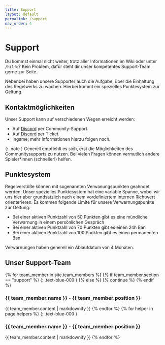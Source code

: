 ```yaml
---
title: Support
layout: default
permalink: /support
nav_order: 4
---
```

# Support

Du kommst einmal nicht weiter, trotz aller Informationen im Wiki oder unter
`/hilfe`? Kein Problem, dafür steht dir unser kompetentes Support-Team gerne zur
Seite.

Nebenbei haben unsere Supporter auch die Aufgabe, über die Einhaltung des
Regelwerks zu wachen. Hierbei kommt ein spezielles Punktesystem zur Geltung.

## Kontaktmöglichkeiten

Unser Support kann auf verschiedenen Wegen erreicht werden:
- Auf [Discord](https://discord.gg/Fx2pUMCejP) per Community-Support.
- Auf [Discord](https://discord.gg/T9HEBpGazE) per Ticket.
- Ingame; mehr Informationen hierzu folgen noch.

{: .note }
Generell empfiehlt es sich, erst die Möglichkeiten des Communitysupports zu
nutzen. Bei vielen Fragen können vermutlich andere Spieler\*innen (schneller!)
helfen.

## Punktesystem

Regelverstöße können mit sogenannten Verwanungspunkten geahndet werden. Unser spezielles 
Punktesystem hat eine variable Spanne, wobei wir uns hier aber grundsätzlich nach einem vordefiniertem
internen Richtwert orienterieren. Es kommen folgende Limite für unsere Verwarnungspunkte zur Geltung: 

- Bei einer aktiven Punktzahl von 50 Punkten gibt es eine mündliche Verwarnung in einem persönlichen Gespräch
- Bei einer aktiven Punktzahl von 70 Punkten gibt es einen 24h Ban
- Bei einer aktiven Punktzahl von 100 Punkten gibt es einen permanenten Ban

Verwarnungen haben generell ein Ablaufdatum von 4 Monaten. 

## Unser Support-Team

{% for team_member in site.team_members %}
{% if team_member.section == "support" %}
{: .text-blue-000 }
{% else %}
{% continue %}
{% endif %}
<h3> {{ team_member.name }} - {{ team_member.position }} </h3>
{{ team_member.content | markdownify }}
{% endfor %}
{% for helper in page.helpers %}
{: .text-blue-000 }
<h3> {{ team_member.name }} - {{ team_member.position }} </h3>
{{ team_member.content | markdownify }}
{% endfor %}
